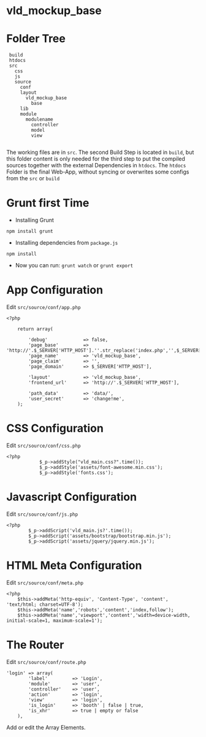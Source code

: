 
vld_mockup_base
==============================================

# Folder Tree
```
 build
 htdocs
 src
   css
   js
   source
     conf
     layout
       vld_mockup_base
         base
     lib
     module
       modulename
         controller
         model
         view
   
```

The working files are in ```src```. The second Build Step is located in ```build```, but this folder content is only needed for the third step to put the compiled sources together with the external Dependencies in ```htdocs```.
The ```htdocs``` Folder is the final Web-App, without syncing or overwrites some configs from the ```src``` or ```build```



# Grunt first Time

- Installing Grunt
```
npm install grunt
```

- Installing dependencies from ```package.js```
```
npm install
```

- Now you can run:
```grunt watch```
or
```grunt export```



# App Configuration

Edit ```src/source/conf/app.php``` 

```
<?php

    return array(
    
        'debug'             => false,
        'page_base'         => 'http://'.$_SERVER['HTTP_HOST'].''.str_replace('index.php','',$_SERVER['PHP_SELF']),
        'page_name'         => 'vld_mockup_base', 
        'page_claim'        => '',
        'page_domain'       => $_SERVER['HTTP_HOST'],
        
        'layout'            => 'vld_mockup_base',
        'frontend_url'      => 'http://'.$_SERVER['HTTP_HOST'],
        
        'path_data'         => 'data/',     
        'user_secret'       => 'change!me',
    );
```

# CSS Configuration

Edit ```src/source/conf/css.php``` 

```
<?php
            $_p->addStyle("vld_main.css?".time()); 
            $_p->addStyle('assets/font-awesome.min.css');
            $_p->addStyle('fonts.css');
```



# Javascript Configuration

Edit ```src/source/conf/js.php``` 

```
<?php   
        $_p->addScript('vld_main.js?'.time());
        $_p->addScript('assets/bootstrap/bootstrap.min.js');
        $_p->addScript('assets/jquery/jquery.min.js');           
```

# HTML Meta Configuration

Edit ```src/source/conf/meta.php``` 

```
<?php
    $this->addMeta('http-equiv', 'Content-Type', 'content', 'text/html; charset=UTF-8');
    $this->addMeta('name','robots','content','index,follow');
    $this->addMeta('name','viewport','content','width=device-width, initial-scale=1, maximum-scale=1');
```

# The Router

Edit ```src/source/conf/route.php``` 

```
'login' => array(
        'label'         => 'Login',
        'module'        => 'user',
        'controller'    => 'user',
        'action'        => 'login',
        'view'          => 'login',
        'is_login'      => 'booth' | false | true,
        'is_xhr'        => true | empty or false
    ),
````

Add or edit the Array Elements.


